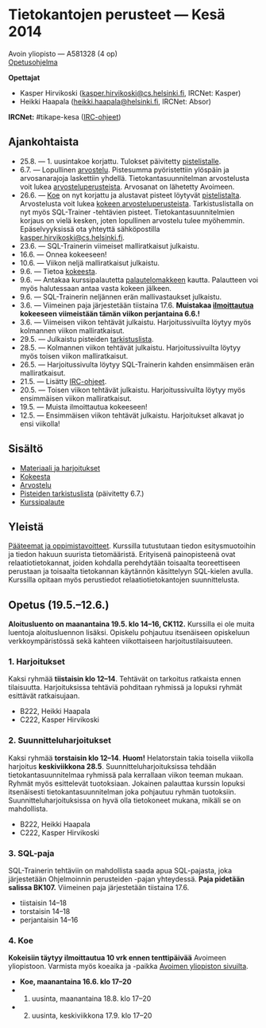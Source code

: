 Tietokantojen perusteet — Kesä 2014
=====================================================

Avoin yliopisto — A581328 (4 op)  
[Opetusohjelma](http://www.avoinyliopisto.fi/fi-FI/Opetustarjonta/StudyUnit.aspx?StudyUnitID=c0329f53-63a1-4ae1-9c0d-cd9cef4a0b24)

**Opettajat**

* Kasper Hirvikoski (kasper.hirvikoski@cs.helsinki.fi, IRCNet: Kasper)
* Heikki Haapala (heikki.haapala@helsinki.fi, IRCNet: Absor)

**IRCNet:** #tikape-kesa ([IRC-ohjeet](irc.md))

## Ajankohtaista

* 25.8. — 1. uusintakoe korjattu. Tulokset päivitetty [pistelistalle](http://www.cs.helsinki.fi/u/khirviko/tikape-kesa-2014/tikape-kesa-2014.pdf).
* 6.7. — Lopullinen [arvostelu](http://www.cs.helsinki.fi/u/khirviko/tikape-kesa-2014/tikape-kesa-2014.pdf). Pistesumma pyöristettiin ylöspäin ja arvosanarajoja laskettiin yhdellä. Tietokantasuunnitelman arvostelusta voit lukea [arvosteluperusteista](suunnitteluharjoitus-malli/arvostelu.md). Arvosanat on lähetetty Avoimeen.
* 26.6. — [Koe](kokeet/160614.pdf) on nyt korjattu ja alustavat pisteet löytyvät [pistelistalta](http://www.cs.helsinki.fi/u/khirviko/tikape-kesa-2014/tikape-kesa-2014.pdf). Arvostelusta voit lukea [kokeen arvosteluperusteista](kokeet/160614-arvostelu.md). Tarkistuslistalla on nyt myös SQL-Trainer -tehtävien pisteet. Tietokantasuunnitelmien korjaus on vielä kesken, joten lopullinen arvostelu tulee myöhemmin. Epäselvyyksissä ota yhteyttä sähköpostilla kasper.hirvikoski@cs.helsinki.fi.
* 23.6. — SQL-Trainerin viimeiset malliratkaisut julkaistu.
* 16.6. — Onnea kokeeseen!
* 10.6. — Viikon neljä malliratkaisut julkaistu.
* 9.6. — Tietoa [kokeesta](kokeesta.md).
* 9.6. — Antakaa kurssipalautetta [palautelomakkeen](https://ilmo.cs.helsinki.fi/kurssit/servlet/Valinta) kautta. Palautteen voi myös halutessaan antaa vasta kokeen jälkeen.
* 9.6. — SQL-Trainerin neljännen erän mallivastaukset julkaistu.
* 3.6. — Viimeinen paja järjestetään tiistaina 17.6. **Muistakaa [ilmoittautua](http://avoin.helsinki.fi/palvelut/tentit.htm#ilmoittautuminen) kokeeseen viimeistään tämän viikon perjantaina 6.6.!**
* 3.6. — Viimeisen viikon tehtävät julkaistu. Harjoitussivuilta löytyy myös kolmannen viikon malliratkaisut.
* 29.5. — Julkaistu pisteiden [tarkistuslista](http://www.cs.helsinki.fi/u/khirviko/tikape-kesa-2014/tikape-kesa-2014.pdf).
* 28.5. — Kolmannen viikon tehtävät julkaistu. Harjoitussivuilta löytyy myös toisen viikon malliratkaisut.
* 26.5. — Harjoitussivulta löytyy SQL-Trainerin kahden ensimmäisen erän malliratkaisut.
* 21.5. — Lisätty [IRC-ohjeet](irc.md).
* 20.5. — Toisen viikon tehtävät julkaistu. Harjoitussivuilta löytyy myös ensimmäisen viikon malliratkaisut.
* 19.5. — Muista ilmoittautua kokeeseen!
* 12.5. — Ensimmäisen viikon tehtävät julkaistu. Harjoitukset alkavat jo ensi viikolla!

## Sisältö

* [Materiaali ja harjoitukset](materiaali-ja-harjoitukset.md)
* [Kokeesta](kokeesta.md)
* [Arvostelu](arvostelu.md)
* [Pisteiden tarkistuslista](http://www.cs.helsinki.fi/u/khirviko/tikape-kesa-2014/tikape-kesa-2014.pdf) (päivitetty 6.7.)
* [Kurssipalaute](https://ilmo.cs.helsinki.fi/kurssit/servlet/Valinta)

## Yleistä

[Pääteemat ja oppimistavoitteet](http://www.cs.helsinki.fi/courses/581328/matriisi/). Kurssilla tutustutaan tiedon esitysmuotoihin ja tiedon hakuun suurista tietomääristä. Erityisenä painopisteenä ovat relaatiotietokannat, joiden kohdalla perehdytään toisaalta teoreettiseen perustaan ja toisaalta tietokannan käytännön käsittelyyn SQL-kielen avulla. Kurssilla opitaan myös perustiedot relaatiotietokantojen suunnittelusta.

## Opetus (19.5.–12.6.)

**Aloitusluento on maanantaina 19.5. klo 14–16, CK112.** Kurssilla ei ole muita luentoja aloitusluennon lisäksi. Opiskelu pohjautuu itsenäiseen opiskeluun verkkoympäristössä sekä kahteen viikottaiseen harjoitustilaisuuteen.

### 1. Harjoitukset

Kaksi ryhmää **tiistaisin klo 12–14**. Tehtävät on tarkoitus ratkaista ennen tilaisuutta. Harjoituksissa tehtäviä pohditaan ryhmissä ja lopuksi ryhmät esittävät ratkaisujaan.

* B222, Heikki Haapala
* C222, Kasper Hirvikoski

### 2. Suunnitteluharjoitukset

Kaksi ryhmää **torstaisin klo 12–14**. **Huom!** Helatorstain takia toisella viikolla harjoitus **keskiviikkona 28.5**. Suunnitteluharjoituksissa tehdään tietokantasuunnitelmaa ryhmissä pala kerrallaan viikon teeman mukaan. Ryhmät myös esittelevät tuotoksiaan. Jokainen palauttaa kurssin lopuksi itsenäisesti tietokantasuunnitelman joka pohjautuu ryhmän tuotoksiin. Suunnitteluharjoituksissa on hyvä olla tietokoneet mukana, mikäli se on mahdollista.

* B222, Heikki Haapala
* C222, Kasper Hirvikoski

### 3. SQL-paja

SQL-Trainerin tehtäviin on mahdollista saada apua SQL-pajasta, joka järjestetään Ohjelmoinnin perusteiden -pajan yhteydessä. **Paja pidetään salissa BK107.** Viimeinen paja järjestetään tiistaina 17.6.

* tiistaisin 14–18
* torstaisin 14–18
* perjantaisin 14–16

### 4. Koe

**Kokeisiin täytyy ilmoittautua 10 vrk ennen tenttipäivää** Avoimeen yliopistoon. Varmista myös koeaika ja -paikka [Avoimen yliopiston sivuilta](http://www.avoinyliopisto.fi/fi-FI/Opetustarjonta/StudyUnit.aspx?StudyUnitID=c0329f53-63a1-4ae1-9c0d-cd9cef4a0b24).

* **Koe, maanantaina 16.6. klo 17–20**
* 1. uusinta, maanantaina 18.8. klo 17–20
* 2. uusinta, keskiviikkona 17.9. klo 17–20
